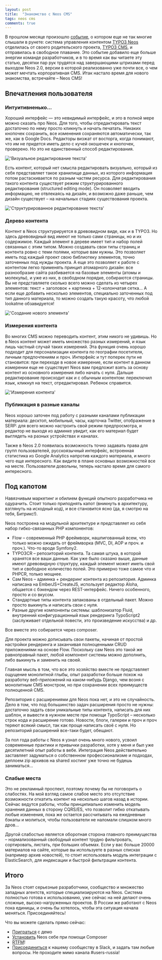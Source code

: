 ```yaml
---
layout: post
title:  "Знакомство с Neos CMS"
tags: neos cms
comments: true
---
```


В прошлом месяце произошло [событие](https://neos.typo3.org/news/preparing-for-the-future.html), о котором еще не так многие слышали в рунете: система управления контентом [TYPO3 Neos](https://neos.io) отделилась от своего родительского проекта, [TYPO3 CMS](http://typo3.org/), и отправилась в свободное плавание. Это событие добавило еще больше энергии команде разработчиков, и в то время как вы читаете эту статью, десятки пар рук трудятся над завершающими штрихами перед выходом Neos 2.0, версии в которой реализованно уже почти все, о чем может мечтать корпоративная CMS. Итак настало время для нового знакомства, встречайте – Neos CMS!


## Впечатления пользователя

### Интуитивненько...
Хороший интерфейс — это невидимый интерфейс, и это в полной мере можно сказать про Neos. Для того, чтобы отредактировать текст достаточно по нему просто кликнуть и начать печатать. Никаких кнопочек сохранить, все изменения сохраняются автоматически, так же, как в Google Docs. Редакторы визжат от восторга, когда понимают, что им не придется иметь дело с кучей окошечек и кнопочек, проверено. Но это не единственный способ редактирования.

!['Визуальное редактирование текста'](/assets/aboutneos/inline.png)

Есть контент, который нет смысла редактировать визуально, который из себя представляет такое хранилище данных, из которого информация потом растаскивается по разным частям ресурса. Для редактирования такого контента существует режим структурированного редактирования (structured editing mode).
Он позволяет вводить информацию, не отвлекаясь на дизайн, и возможно даже раньше, чем дизайн существует – на начальных стадиях существования проекта.

!['Структурированное редактирование текста'](/assets/aboutneos/structured.png)

### Дерево контента
Контент в Neos структурируется в древовидном виде, как и в TYPO3. Но здесь древовидный вид имеют не только сами страницы, но и их содержимое. Каждый элемент в дереве имеет тип и набор полей связанных с этим типом. Можно создавать свои типы страниц и контента ровно с теми полями, которые вам нужны. Это позволяет иметь под каждый проект свою библиотеку элементов, точно заточенных под нужды проекта.
А еще это позволяет к работе с контентом легко применять принцип атомарного дизайн: все разнообразие сайта разбивается на базовые элементы (атомы и молекулы), и уже из них, в свободном порядке, собираются страницы. Вы не представляете сколько всего можно сделать из четырех элементов: текст + заголовок + картинка + 12-колончатая сетка… А если еще добавить несколько элементов, специально заточенных под тип данного материала, то можно создать такую красоту, что любой lookatme обзавидуется!

!['Создание нового элемента'](/assets/aboutneos/createnode.png)

### Измерения контента
Во многих CMS можно переводить контент, этим никого не удивишь. Но в Neos контент может иметь множество разных измерений, и язык лишь частный случай таких измерений. Эта функция очень хорошо подходит для персонализации контента по географии посетителя, личным предпочтениям и проч.
Интерфейс и тут поперек пути не становится: при переходе в новое измерение, если контент в данном измерении еще не существует Neos вам предложит взять за основу контент из основного измерения либо начать с нуля. Дальше редактирование происходит как и с обычным контентом: переключил язык, кликнул на текст, отредактировал. Ребенок справится.

!['Измерения контента'](/assets/aboutneos/dimensions.png)

### Публикация в разные каналы
Neos хорошо заточен под работу с разными каналами публикации материала: десктоп, мобильный, часы, карточка Twitter, отображение в SERP: для всего можно настроить свой режим предпросмотра, и редактор не выходя из админке увидит, как его материал будет выглядеть на разных устройствах и каналах.

Также в Neos 2.0 появилась возможность точно задавать права для групп пользователей, русскоязычный интерфейс, встроенная статистика из Google Analytics напротив каждого материала, и много чего еще интересного.
Как видите в плане основных возможностей все на месте. Пользователи довольны, теперь настало время для самого интересного.

## Под капотом
Навязчивым маркетинг и обилием функций опытного разработчика не одурачить. Стоит только приподнять капот (вникнуть в архитектуру, взглянуть на исходный код), и все становится ясно (да, я смотрю на тебя, Битрикс!).

Neos построена на модульной архитектуре и представляет из себя набор гибко-связанных PHP компонентов:

- Flow – современный PHP фреймворк, нашпигованный всем, что только можно ожидать от фреймворка (MVC, DI, AOP и проч. и проч.). Что-то вроде Symfony2.
- TYPO3CR – репозиторий контента. Та самая штука, в которой хранятся все ваши данные. Как уже было сказано выше, данные имеют древовидную структуру, каждый элемент может иметь свой тип и свободное количество полей. Это примерно тоже самое что и PHPCR, только мощнее.
- Сам Neos – админка + рендеринг контента из репозитория. Админка написана на EmberJS+CreateJS, использует редактор Aloha, общается с бэкендом через REST-интерфейс. Ничего особенного, просто и со вкусом.
- Стандартные типы контента запакованы в отдельный пакет. Можно просто выкинуть и написать свои с нуля.
- Разные другие компоненты системы: шаблонизатор Fluid, внутренний конфигурационный язык рендеринга TypoScript2 (заслуживает отдельной повести, это произведение искусства) и др.

Все вместе это собирается через composer.

Для проекта можно дописывать свои пакеты, начиная от простой настройки рендеринга и заканчивая полноценными CRUD приложениями на основе Flow. Поскольку сам Neos это такой же равноправный пакет, любой компонент системы можно дополнить, либо выкинуть и заменить на своей.

Главная мысль в том, что все это хозяйство вместе не представляет ощущение монолитной глыбы, опыт разработки больше похож на разработку веб-приложений на каком-нибудь Django, чем возня с монолитным CMS монстром, но при сохранении всех преимуществ полноценной CMS.

Репозитория с расширениями для Neos пока нет, и это не случайность. Дело в том, что под большинство задач расширения просто не нужны: достаточно задать свои уникальные типы контента, написать для них шаблон, и вывести в нужном месте при помощи TypoScript – несколько строк кода и расширение готово. Новости, блоги, галереи и проч и проч теряют всякий смысл, так как проще написать своё с нуля. Но репозиторий расширений все-таки будет, обещают.

За пол года работы с Neos я узнал очень много нового, усвоил современные практики и привычки разработки, хотя у меня и был уже десятилетний опыт работы в вебе. Интеграция Neos действительно заставляет задуматься о собственном профессионализме и подходах, деплоем zip архивов на shared хостинг уже точно не будешь заниматься...

### Слабые места
Это не рекламный проспект, поэтому почему бы не поговорить о слабостях.
На мой взгляд самое слабое место это отсутствие возможности откатить контент на несколько шагов назад в истории. Сейчас ведутся работы, чтобы принципиально изменить модель хранения данных в сторону CQRS/ES, что позволит гибко откатывать любые изменения, пока же остается рассчитывать на ежедневные бэкапы и молиться, чтобы пользователи не наломали слишком много дров…


Другой слабостью является оборотная сторона главного преимущества – нормализованный свободный контент трудно фильтровать, сортировать, листать, при больших объемах. Если у вас больше 20000 материалов на сайте, которые вы используете в разных списках (например архив новостей), то стоит использовать модуль интеграции с ElasticSearch, для индексации и быстрой фильтрации контента. 

## Итого
За Neos стоят серьезные разработчики, сообщество и множество западных агентств, которые специализируются на Neos. Система полностью готова к использованию, уже сейчас на ней делают очень сложные, высоко-нагруженных проектов.
В России же работают с Neos пока единицы, и очень бы хотелось, чтобы эта ситуация начала меняться. Присоединяйтесь!

Что вы можете сделать прямо сейчас:

- [Поиграться](http://neos-master.demo.typo3.org/en/try-me.html?--typo3_neosdemotypo3org-registration%5B%40package%5D=typo3.neosdemotypo3org&--typo3_neosdemotypo3org-registration%5B%40controller%5D=registration&--typo3_neosdemotypo3org-registration%5B%40action%5D=newaccount) с демо
- [Установить](https://neos.typo3.org/develop/download.html) Neos себе при помощи Composer
- [RTFM](https://neos.typo3.org/learn/documentation.html)!
- [Присоединиться](http://slack.neos.io/) к нашему сообществу в Slack, и задать там любые вопросы. Не проходите мимо канала #users-russia!

